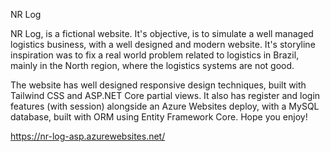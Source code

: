 NR Log

NR Log, is a fictional website. It's objective, is to simulate a well managed logistics business, with a well designed and modern website. It's storyline inspiration was to fix a real world problem related to logistics in Brazil, mainly in the North region, where the logistics systems are not good.

The website has well designed responsive design techniques, built with Tailwind CSS and ASP.NET Core partial views. It also has register and login features (with session)
alongside an Azure Websites deploy, with a MySQL database, built with ORM using Entity Framework Core. Hope you enjoy! 

https://nr-log-asp.azurewebsites.net/
